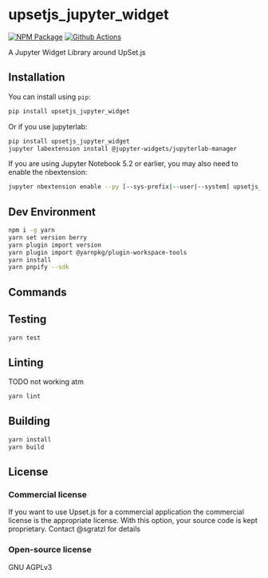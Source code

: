 
# upsetjs_jupyter_widget

[![NPM Package][npm-image]][npm-url] [![Github Actions][github-actions-image]][github-actions-url]

A Jupyter Widget Library around UpSet.js

## Installation

You can install using `pip`:

```bash
pip install upsetjs_jupyter_widget
```

Or if you use jupyterlab:

```bash
pip install upsetjs_jupyter_widget
jupyter labextension install @jupyter-widgets/jupyterlab-manager
```

If you are using Jupyter Notebook 5.2 or earlier, you may also need to enable
the nbextension:
```bash
jupyter nbextension enable --py [--sys-prefix|--user|--system] upsetjs_jupyter_widget
```



## Dev Environment

```sh
npm i -g yarn
yarn set version berry
yarn plugin import version
yarn plugin import @yarnpkg/plugin-workspace-tools
yarn install
yarn pnpify --sdk
```

## Commands

## Testing

```sh
yarn test
```

## Linting

TODO not working atm

```sh
yarn lint
```

## Building

```sh
yarn install
yarn build
```

## License

### Commercial license

If you want to use Upset.js for a commercial application the commercial license is the appropriate license. With this option, your source code is kept proprietary. Contact @sgratzl for details

### Open-source license

GNU AGPLv3

[npm-image]: https://badge.fury.io/js/@upsetjs/react.svg
[npm-url]: https://npmjs.org/package/@upsetjs/react
[github-actions-image]: https://github.com/sgratzl/upsetjs/workflows/nodeci/badge.svg
[github-actions-url]: https://github.com/sgratzl/upsetjs/actions
[codepen]: https://img.shields.io/badge/CodePen-open-blue?logo=codepen
